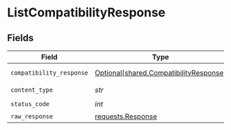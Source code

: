 # ListCompatibilityResponse


## Fields

| Field                                                                                  | Type                                                                                   | Required                                                                               | Description                                                                            |
| -------------------------------------------------------------------------------------- | -------------------------------------------------------------------------------------- | -------------------------------------------------------------------------------------- | -------------------------------------------------------------------------------------- |
| `compatibility_response`                                                               | [Optional[shared.CompatibilityResponse]](../../models/shared/compatibilityresponse.md) | :heavy_minus_sign:                                                                     | return Compatibility                                                                   |
| `content_type`                                                                         | *str*                                                                                  | :heavy_check_mark:                                                                     | N/A                                                                                    |
| `status_code`                                                                          | *int*                                                                                  | :heavy_check_mark:                                                                     | N/A                                                                                    |
| `raw_response`                                                                         | [requests.Response](https://requests.readthedocs.io/en/latest/api/#requests.Response)  | :heavy_minus_sign:                                                                     | N/A                                                                                    |